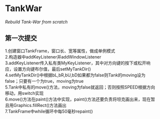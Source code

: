 # TankWar
*Rebuild Tank-War from scratch*
## 第一次提交
1.创建窗口TankFrame，窗口长、宽等属性，做成单例模式  
2.构造器中addKeyListener并addWindowListener  
3.addKeyListener传入私有类MyKeyListener，其中对方向键的按下或松开响应，设置方向键布尔值，最后setMyTankDir()  
4.setMyTankDir()中根据bL,bR,bU,bD如果都为false则Tank的moving设为false；只要有一个为true，moving为true  
5.Tank中私有的move()方法，moving为false就返回；否则按照SPEED根据方向移动，用switch实现  
6.move()方法在paint()方法中实现，paint()方法还要负责将坦克画出来，现在暂且用Graphics.fillRect()方法画出  
7.TankFrame中while循环中每50毫秒repaint()
